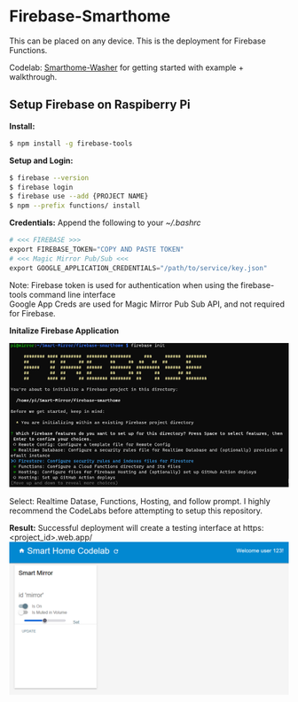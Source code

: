 # Firebase-Smarthome 

This can be placed on any device. This is the deployment for Firebase Functions.

Codelab: [Smarthome-Washer](https://kiosk-dot-codelabs-site.appspot.com/codelabs/smarthome-washer/index.html?index=..%2F..index#1) for getting started with example + walkthrough. 

## Setup Firebase on Raspiberry Pi 
**Install:**
``` sh
$ npm install -g firebase-tools 
```

**Setup and Login:**
``` sh
$ firebase --version
$ firebase login 
$ firebase use --add {PROJECT NAME}
$ npm --prefix functions/ install 
```

**Credentials:**
Append the following to your *~/.bashrc*
``` python
# <<< FIREBASE >>>
export FIREBASE_TOKEN="COPY AND PASTE TOKEN"
# <<< Magic Mirror Pub/Sub <<<
export GOOGLE_APPLICATION_CREDENTIALS="/path/to/service/key.json"
```
Note: Firebase token is used for authentication when using the firebase-tools command line interface \
Google App Creds are used for Magic Mirror Pub Sub API, and not required for Firebase.  

**Initalize Firebase Application**

![](src/firebase-init.png) 

Select: Realtime Datase, Functions, Hosting, and follow prompt. I highly recommend the CodeLabs before attempting to setup this repository. 

**Result:**
Successful deployment will create a testing interface at https:<project_id>.web.app/
![](src/result.png)

